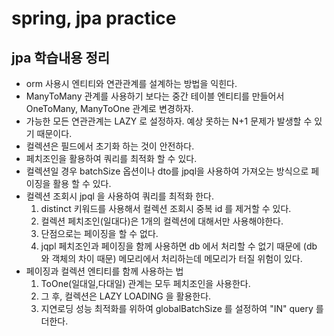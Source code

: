 # spring, jpa practice
## jpa 학습내용 정리
  - orm 사용시 엔티티와 연관관계를 설계하는 방법을 익힌다.
  - ManyToMany 관계를 사용하기 보다는 중간 테이블 엔티티를 만들어서 OneToMany, ManyToOne 관계로 변경하자.
  - 가능한 모든 연관관계는 LAZY 로 설정하자. 예상 못하는 N+1 문제가 발생할 수 있기 때문이다.
  - 컬렉션은 필드에서 초기화 하는 것이 안전하다.  
  - 페치조인을 활용하여 쿼리를 최적화 할 수 있다.
  - 컬렉션일 경우 batchSize 옵션이나 dto를 jpql을 사용하여 가져오는 방식으로 페이징을 활용 할 수 있다.
  - 컬렉션 조회시 jpql 을 사용하여 쿼리를 최적화 한다.
    1. distinct 키워드를 사용해서 컬렉션 조회시 중복 id 를 제거할 수 있다.
    2. 컬렉션 페치조인(일대다)은 1개의 컬렉션에 대해서만 사용해야한다.
    3. 단점으로는 페이징을 할 수 없다.
    4. jqpl 페치조인과 페이징을 함께 사용하면 db 에서 처리할 수 없기 때문에 (db 와 객체의 차이 때문) 메모리에서 처리하는데 메모리가 터질 위험이 있다.
  - 페이징과 컬렉션 엔티티를 함께 사용하는 법
    1. ToOne(일대일,다대일) 관계는 모두 페치조인을 사용한다.
    2. 그 후, 컬렉션은 LAZY LOADING 을 활용한다.
    3. 지연로딩 성능 최적화를 위하여 globalBatchSize 를 설정하여 "IN" query 를 더한다.



